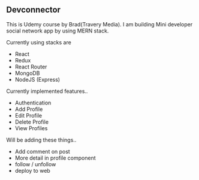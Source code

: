 ## Devconnector

This is Udemy course by Brad(Travery Media).
I am building Mini developer social network app by using MERN stack.

Currently using stacks are 
- React
- Redux
- React Router
- MongoDB
- NodeJS (Express)

Currently implemented features..
- Authentication
- Add Profile
- Edit Profile
- Delete Profile
- View Profiles

Will be adding these things..
- Add comment on post
- More detail in profile component
- follow / unfollow
- deploy to web
